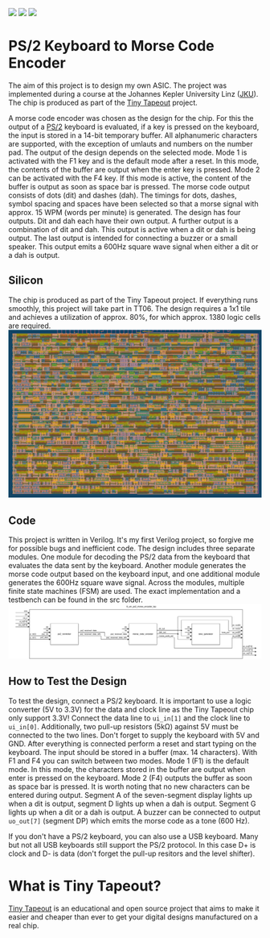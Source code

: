 ![](../../workflows/gds/badge.svg) ![](../../workflows/docs/badge.svg) ![](../../workflows/test/badge.svg)

# PS/2 Keyboard to Morse Code Encoder
The aim of this project is to design my own ASIC.
The project was implemented during a course at the Johannes Kepler University Linz ([JKU](https://www.jku.at/)).
The chip is produced as part of the [Tiny Tapeout](https://tinytapeout.com) project.

A morse code encoder was chosen as the design for the chip. For this the output of a [PS/2](https://en.wikipedia.org/wiki/PS/2_port) keyboard is evaluated,
if a key is pressed on the keyboard, the input is stored in a 14-bit temporary buffer.
All alphanumeric characters are supported, with the exception of umlauts and numbers on the number pad.
The output of the design depends on the selected mode.
Mode 1 is activated with the F1 key and is the default mode after a reset.
In this mode, the contents of the buffer are output when the enter key is pressed.
Mode 2 can be activated with the F4 key. If this mode is active, the content of the buffer is output as soon as space bar is pressed.
The morse code output consists of dots (dit) and dashes (dah).
The timings for dots, dashes, symbol spacing and spaces have been selected so that a morse signal with approx. 15 WPM (words per minute) is generated.
The design has four outputs. Dit and dah each have their own output.
A further output is a combination of dit and dah. This output is active when a dit or dah is being output.
The last output is intended for connecting a buzzer or a small speaker. This output emits a 600Hz square wave signal when either a dit or a dah is output.

## Silicon
The chip is produced as part of the Tiny Tapeout project. If everything runs smoothly, this project will take part in TT06.
The design requires a 1x1 tile and achieves a utilization of approx. 80%, for which approx. 1380 logic cells are required.
![GDS render](pictures/gds_render.png)

## Code
This project is written in Verilog. It's my first Verilog project, so forgive me for possible bugs and inefficient code.
The design includes three separate modules.
One module for decoding the PS/2 data from the keyboard that evaluates the data sent by the keyboard.
Another module generates the morse code output based on the keyboard input, and one additional module generates the 600Hz square wave signal.
Across the modules, multiple finite state machines (FSM) are used.
The exact implementation and a testbench can be found in the src folder.
![Verilog project block diagram](pictures/verilog_block.png)


## How to Test the Design
To test the design, connect a PS/2 keyboard.
It is important to use a logic converter (5V to 3.3V) for the data and clock line as the Tiny Tapeout chip only support 3.3V!
Connect the data line to `ui_in[1]` and the clock line to `ui_in[0]`.
Additionally, two pull-up resistors (5kΩ) against 5V must be connected to the two lines.
Don't forget to supply the keyboard with 5V and GND. After everything is connected perform a reset and start typing on the keyboard.
The input should be stored in a buffer (max. 14 characters). With F1 and F4 you can switch between two modes.
Mode 1 (F1) is the default mode. In this mode, the characters stored in the buffer are output when enter is pressed on the keyboard.
Mode 2 (F4) outputs the buffer as soon as space bar is pressed.
It is worth noting that no new characters can be entered during output.
Segment A of the seven-segment display lights up when a dit is output, segment D lights up when a dah is output.
Segment G lights up when a dit or a dah is output. A buzzer can be connected to output `uo_out[7]` (segment DP) which emits the morse code as a tone (600 Hz).

If you don't have a PS/2 keyboard, you can also use a USB keyboard. Many but not all USB keyboards still support the PS/2 protocol.
In this case D+ is clock and D- is data (don't forget the pull-up resitors and the level shifter).


# What is Tiny Tapeout?
[Tiny Tapeout](https://tinytapeout.com) is an educational and open source project that aims to make it easier and cheaper than ever to get your digital designs manufactured on a real chip.

